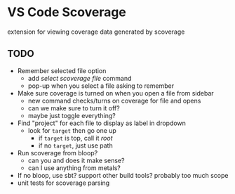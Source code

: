 # VS Code Scoverage 

extension for viewing coverage data generated by scoverage 

## TODO
* Remember selected file option
	* add _select scoverage file_ command
	* pop-up when you select a file asking to remember
* Make sure coverage is turned on when you open a file from sidebar
	* new command checks/turns on coverage for file and opens
	* can we make sure to turn it off?
	* maybe just toggle everything?
* Find "project" for each file to display as label in dropdown
	* look for `target` then go one up
		* if `target` is top, call it _root_
		* if no `target`, just use path
* Run scoverage from bloop?
	* can you and does it make sense?
	* can I use anything from metals?
* If no bloop, use sbt? support other build tools? probably too much scope
* unit tests for scoverage parsing